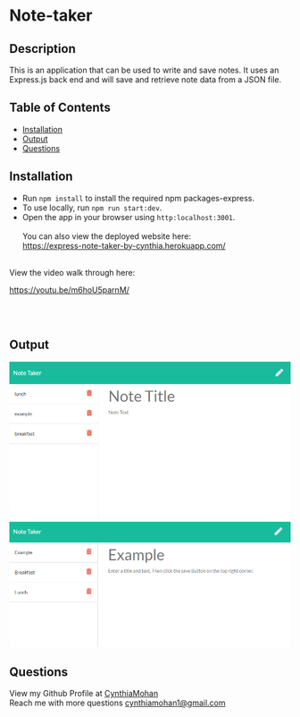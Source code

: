 # Note-taker

## Description
This is an application that can be used to write and save notes.
It uses an Express.js back end and will save and retrieve note data from a JSON file.

## Table of Contents 

* [Installation](#installation)
* [Output](#Output)
* [Questions](#questions)

## Installation
* Run `npm install` to install the required npm packages-express. <br/>
* To use locally, run `npm run start:dev`.<br/>
* Open the app in your browser using `http:localhost:3001`.<br/><br/>
You can also view the deployed website here:<br/>
https://express-note-taker-by-cynthia.herokuapp.com/

<br/>
View the video walk through here: 

https://youtu.be/m6hoU5parnM/


<br/>
<br/>

## Output

![Output1](./public/assets/images/outputss1.png)
![Output2](./public/assets/images/outputss2.png)

## Questions
View my Github Profile at [CynthiaMohan](http://github.com/CynthiaMohan)
<br />
Reach me with more questions <cynthiamohan1@gmail.com>
